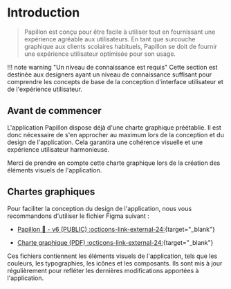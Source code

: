 # Introduction
> Papillon est conçu pour être facile à utiliser tout en fournissant une expérience agréable aux utilisateurs. En tant que surcouche graphique aux clients scolaires habituels, Papillon se doit de fournir une expérience utilisateur optimisée pour son usage.

!!! note warning "Un niveau de connaissance est requis"
    Cette section est destinée aux designers ayant un niveau de connaissance suffisant pour comprendre les concepts de base de la conception d'interface utilisateur et de l'expérience utilisateur.

## Avant de commencer

L'application Papillon dispose déjà d'une charte graphique préétablie. Il est donc nécessaire de s'en approcher au maximum lors de la conception et du design de l'application. Cela garantira une cohérence visuelle et une expérience utilisateur harmonieuse.

Merci de prendre en compte cette charte graphique lors de la création des éléments visuels de l'application.

## Chartes graphiques

Pour faciliter la conception du design de l'application, nous vous recommandons d'utiliser le fichier Figma suivant :

- [Papillon 🦋 - v6 (PUBLIC) :octicons-link-external-24:](https://www.figma.com/file/BBRs6LrDJvKs79JIDk1h6M/Papillon-%F0%9F%A6%8B---v6-(PUBLIC)?type=design&node-id=291%3A766&mode=design&t=Asx54o7vvJwd1T7m-1){target="_blank"}

- [Charte graphique (PDF) :octicons-link-external-24:](https://cdn.tryon-lab.fr/Charte%20Graphique%20-%20Papillon%20(sept.%202023).pdf){target="_blank"}


Ces fichiers contiennent les éléments visuels de l'application, tels que les couleurs, les typographies, les icônes et les composants. Ils sont mis à jour régulièrement pour refléter les dernières modifications apportées à l'application.